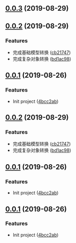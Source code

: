 <a name="0.0.3"></a>
## [0.0.3](https://github.com/bugszhou/data-model-service/compare/v0.0.2...v0.0.3) (2019-08-29)



<a name="0.0.2"></a>
## [0.0.2](https://github.com/bugszhou/data-model-service/compare/v0.0.1...v0.0.2) (2019-08-29)


### Features

* 完成基础模型转换 ([cb21747](https://github.com/bugszhou/data-model-service/commit/cb21747))
* 完成复杂对象转换 ([bd1ac98](https://github.com/bugszhou/data-model-service/commit/bd1ac98))



<a name="0.0.1"></a>
## [0.0.1](https://github.com/bugszhou/data-model-service/compare/4bcc2ab...v0.0.1) (2019-08-26)


### Features

* Init project ([4bcc2ab](https://github.com/bugszhou/data-model-service/commit/4bcc2ab))



<a name="0.0.2"></a>
## [0.0.2](https://github.com/bugszhou/data-model-service/compare/v0.0.1...v0.0.2) (2019-08-29)


### Features

* 完成基础模型转换 ([cb21747](https://github.com/bugszhou/data-model-service/commit/cb21747))
* 完成复杂对象转换 ([bd1ac98](https://github.com/bugszhou/data-model-service/commit/bd1ac98))



<a name="0.0.1"></a>
## [0.0.1](https://github.com/bugszhou/data-model-service/compare/4bcc2ab...v0.0.1) (2019-08-26)


### Features

* Init project ([4bcc2ab](https://github.com/bugszhou/data-model-service/commit/4bcc2ab))



<a name="0.0.1"></a>
## [0.0.1](https://github.com/bugszhou/data-model-service/compare/4bcc2ab...v0.0.1) (2019-08-26)


### Features

* Init project ([4bcc2ab](https://github.com/bugszhou/data-model-service/commit/4bcc2ab))




